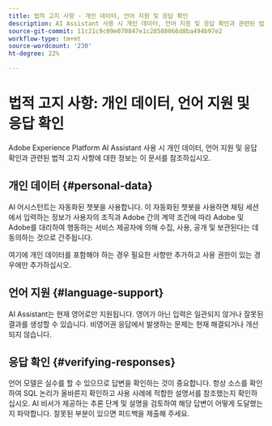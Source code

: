 ```yaml
---
title: 법적 고지 사항 - 개인 데이터, 언어 지원 및 응답 확인
description: AI Assistant 사용 시 개인 데이터, 언어 지원 및 응답 확인과 관련된 법적 면책조항에 대해 알아봅니다.
source-git-commit: 11c21c9c09e070847e1c28508066d8ba494b97e2
workflow-type: tm+mt
source-wordcount: '230'
ht-degree: 22%

---
```


# 법적 고지 사항: 개인 데이터, 언어 지원 및 응답 확인

Adobe Experience Platform AI Assistant 사용 시 개인 데이터, 언어 지원 및 응답 확인과 관련된 법적 고지 사항에 대한 정보는 이 문서를 참조하십시오.

## 개인 데이터 {#personal-data}

AI 어시스턴트는 자동화된 챗봇을 사용합니다. 이 자동화된 챗봇을 사용하면 채팅 세션에서 입력하는 정보가 사용자의 조직과 Adobe 간의 계약 조건에 따라 Adobe 및 Adobe를 대리하여 행동하는 서비스 제공자에 의해 수집, 사용, 공개 및 보관된다는 데 동의하는 것으로 간주됩니다.

여기에 개인 데이터를 포함해야 하는 경우 필요한 사항만 추가하고 사용 권한이 있는 경우에만 추가하십시오.

## 언어 지원 {#language-support}

AI Assistant는 현재 영어로만 지원됩니다. 영어가 아닌 입력은 일관되지 않거나 잘못된 결과를 생성할 수 있습니다. 비영어권 응답에서 발생하는 문제는 현재 해결되거나 개선되지 않습니다.

## 응답 확인 {#verifying-responses}

언어 모델은 실수를 할 수 있으므로 답변을 확인하는 것이 중요합니다. 항상 소스를 확인하여 SQL 논리가 올바른지 확인하고 사용 사례에 적합한 설명서를 참조했는지 확인하십시오. AI 비서가 제공하는 추론 단계 및 설명을 검토하여 해당 답변이 어떻게 도달했는지 파악합니다. 잘못된 부분이 있으면 피드백을 제출해 주세요.